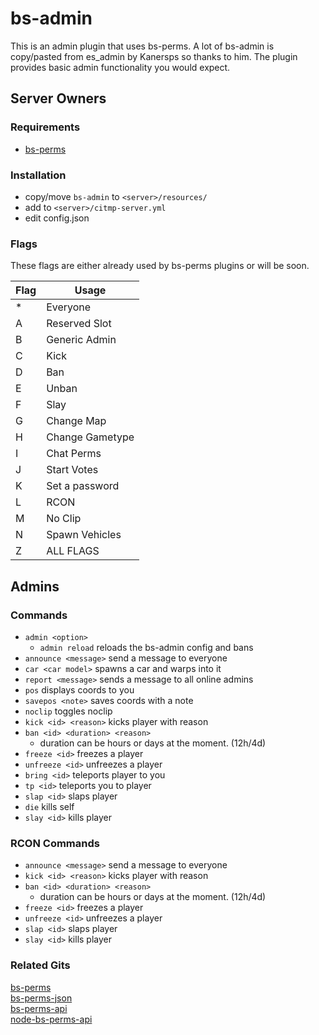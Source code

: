 # bs-admin
This is an admin plugin that uses bs-perms.  A lot of bs-admin is copy/pasted from es_admin by Kanersps so thanks to him.  The plugin provides basic admin functionality you would expect.
## Server Owners

### Requirements
- [bs-perms](https://github.com/busheezy/bs-perms)

### Installation
- copy/move ``bs-admin`` to ``<server>/resources/``
- add to ``<server>/citmp-server.yml``
- edit config.json

### Flags
These flags are either already used by bs-perms plugins or will be soon.

Flag | Usage
------------- | -------------
\* | Everyone  
A | Reserved Slot  
B | Generic Admin  
C | Kick  
D | Ban  
E | Unban  
F | Slay  
G | Change Map  
H | Change Gametype  
I | Chat Perms  
J | Start Votes  
K | Set a password  
L | RCON  
M | No Clip  
N | Spawn Vehicles  
Z | ALL FLAGS

## Admins

### Commands  
- ``admin <option>``  
  - ``admin reload`` reloads the bs-admin config and bans
- ``announce <message>`` send a message to everyone
- ``car <car model>`` spawns a car and warps into it
- ``report <message>`` sends a message to all online admins
- ``pos`` displays coords to you
- ``savepos <note>`` saves coords with a note
- ``noclip`` toggles noclip
- ``kick <id> <reason>`` kicks player with reason
- ``ban <id> <duration> <reason>``  
  - duration can be hours or days at the moment.  (12h/4d)
- ``freeze <id>`` freezes a player
- ``unfreeze <id>`` unfreezes a player
- ``bring <id>`` teleports player to you
- ``tp <id>`` teleports you to player
- ``slap <id>`` slaps player
- ``die`` kills self
- ``slay <id>`` kills player

### RCON Commands
- ``announce <message>`` send a message to everyone
- ``kick <id> <reason>`` kicks player with reason
- ``ban <id> <duration> <reason>``  
  - duration can be hours or days at the moment.  (12h/4d)
- ``freeze <id>`` freezes a player
- ``unfreeze <id>`` unfreezes a player
- ``slap <id>`` slaps player
- ``slay <id>`` kills player


### Related Gits
[bs-perms](https://github.com/busheezy/bs-perms)  
[bs-perms-json](https://github.com/busheezy/bs-perms-json)  
[bs-perms-api](https://github.com/busheezy/bs-perms-api)  
[node-bs-perms-api](https://github.com/busheezy/node-bs-perms-api)  
